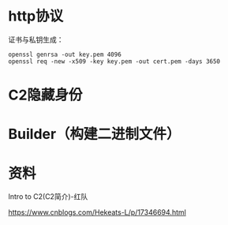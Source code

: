 # http协议

证书与私钥生成：

```
openssl genrsa -out key.pem 4096
openssl req -new -x509 -key key.pem -out cert.pem -days 3650
```

# C2隐藏身份

# Builder（构建二进制文件）

# 资料

Intro to C2(C2简介)-红队

https://www.cnblogs.com/Hekeats-L/p/17346694.html